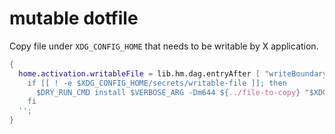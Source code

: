 # mutable dotfile

Copy file under `XDG_CONFIG_HOME` that needs to be writable by X application.

```nix
{
  home.activation.writableFile = lib.hm.dag.entryAfter [ "writeBoundary" ] ''
    if [[ ! -e $XDG_CONFIG_HOME/secrets/writable-file ]]; then
      $DRY_RUN_CMD install $VERBOSE_ARG -Dm644 ${../file-to-copy} "$XDG_CONFIG_HOME/secrets/writable-file"
    fi
  '';
}
```
